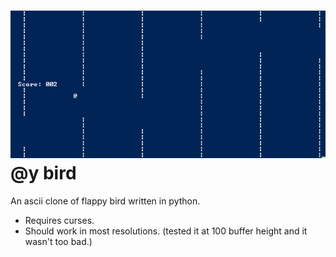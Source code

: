 ![Screenshot of the game](https://raw.githubusercontent.com/itsdogtime/-y-bird/master/screenshot.png)
@y bird
========
An ascii clone of flappy bird written in python.

* Requires curses.
* Should work in most resolutions. (tested it at 100 buffer height and it wasn't too bad.)
